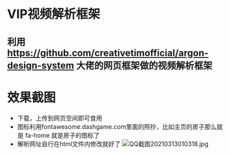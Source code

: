 # VIP视频解析框架

## 利用 https://github.com/creativetimofficial/argon-design-system 大佬的网页框架做的视频解析框架

# 效果截图
* 下载，上传到网页空间即可食用
* 图标利用fontawesome.dashgame.com里面的照抄，比如主页的房子那么就是 fa-home 就是房子的图标了
* 解析网址自行在html文件内修改就好了
![QQ截图20210313010318.jpg](https://i.loli.net/2021/03/13/pJQvLVs1wyxBrmD.jpg)
